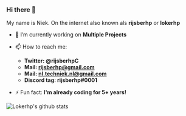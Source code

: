 ### Hi there 👋
My name is Niek. On the internet also known als **rijsberhp** or **lokerhp**
- 🔭 I’m currently working on **Multiple Projects** 
- 📫 How to reach me:
  - **Twitter: @rijsberhpC**
  - **Mail: rijsberhp@gmail.com**
  - **Mail: nl.techniek.nl@gmail.com**
  - **Discord tag: rijsberhp#0001**
  
- ⚡ Fun fact: **I'm already coding for 5+ years!**

![Lokerhp's github stats](https://github-readme-stats.vercel.app/api?username=lokerhp)
